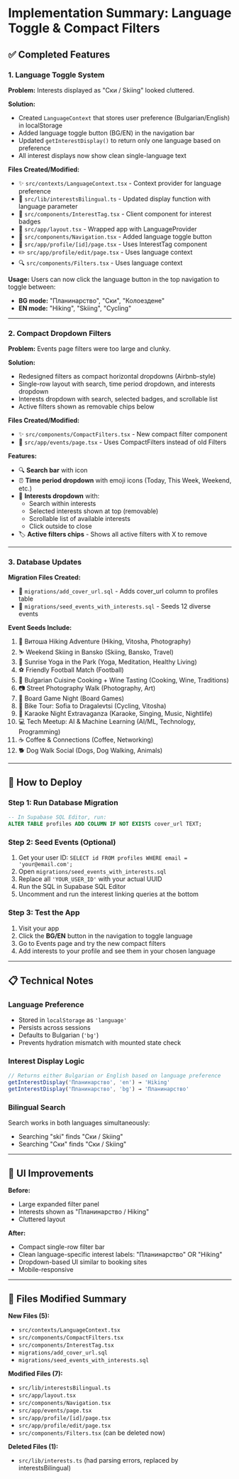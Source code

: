 # Implementation Summary: Language Toggle & Compact Filters

## ✅ Completed Features

### 1. Language Toggle System
**Problem:** Interests displayed as "Ски / Skiing" looked cluttered.

**Solution:** 
- Created `LanguageContext` that stores user preference (Bulgarian/English) in localStorage
- Added language toggle button (BG/EN) in the navigation bar
- Updated `getInterestDisplay()` to return only one language based on preference
- All interest displays now show clean single-language text

**Files Created/Modified:**
- ✨ `src/contexts/LanguageContext.tsx` - Context provider for language preference
- 📝 `src/lib/interestsBilingual.ts` - Updated display function with language parameter
- 🧩 `src/components/InterestTag.tsx` - Client component for interest badges
- 🔄 `src/app/layout.tsx` - Wrapped app with LanguageProvider
- 🧭 `src/components/Navigation.tsx` - Added language toggle button
- 📄 `src/app/profile/[id]/page.tsx` - Uses InterestTag component
- ✏️ `src/app/profile/edit/page.tsx` - Uses language context
- 🔍 `src/components/Filters.tsx` - Uses language context

**Usage:**
Users can now click the language button in the top navigation to toggle between:
- **BG mode:** "Планинарство", "Ски", "Колоездене"
- **EN mode:** "Hiking", "Skiing", "Cycling"

---

### 2. Compact Dropdown Filters
**Problem:** Events page filters were too large and clunky.

**Solution:**
- Redesigned filters as compact horizontal dropdowns (Airbnb-style)
- Single-row layout with search, time period dropdown, and interests dropdown
- Interests dropdown with search, selected badges, and scrollable list
- Active filters shown as removable chips below

**Files Created/Modified:**
- ✨ `src/components/CompactFilters.tsx` - New compact filter component
- 🔄 `src/app/events/page.tsx` - Uses CompactFilters instead of old Filters

**Features:**
- 🔍 **Search bar** with icon
- ⏰ **Time period dropdown** with emoji icons (Today, This Week, Weekend, etc.)
- 🎯 **Interests dropdown** with:
  - Search within interests
  - Selected interests shown at top (removable)
  - Scrollable list of available interests
  - Click outside to close
- 🏷️ **Active filters chips** - Shows all active filters with X to remove

---

### 3. Database Updates
**Migration Files Created:**
- 📄 `migrations/add_cover_url.sql` - Adds cover_url column to profiles table
- 🌱 `migrations/seed_events_with_interests.sql` - Seeds 12 diverse events

**Event Seeds Include:**
1. 🥾 Витоша Hiking Adventure (Hiking, Vitosha, Photography)
2. ⛷️ Weekend Skiing in Bansko (Skiing, Bansko, Travel)
3. 🧘 Sunrise Yoga in the Park (Yoga, Meditation, Healthy Living)
4. ⚽ Friendly Football Match (Football)
5. 🍷 Bulgarian Cuisine Cooking + Wine Tasting (Cooking, Wine, Traditions)
6. 📷 Street Photography Walk (Photography, Art)
7. 🎲 Board Game Night (Board Games)
8. 🚴 Bike Tour: Sofia to Dragalevtsi (Cycling, Vitosha)
9. 🎤 Karaoke Night Extravaganza (Karaoke, Singing, Music, Nightlife)
10. 💻 Tech Meetup: AI & Machine Learning (AI/ML, Technology, Programming)
11. ☕ Coffee & Connections (Coffee, Networking)
12. 🐕 Dog Walk Social (Dogs, Dog Walking, Animals)

---

## 🚀 How to Deploy

### Step 1: Run Database Migration
```sql
-- In Supabase SQL Editor, run:
ALTER TABLE profiles ADD COLUMN IF NOT EXISTS cover_url TEXT;
```

### Step 2: Seed Events (Optional)
1. Get your user ID: `SELECT id FROM profiles WHERE email = 'your@email.com';`
2. Open `migrations/seed_events_with_interests.sql`
3. Replace all `'YOUR_USER_ID'` with your actual UUID
4. Run the SQL in Supabase SQL Editor
5. Uncomment and run the interest linking queries at the bottom

### Step 3: Test the App
1. Visit your app
2. Click the **BG/EN** button in the navigation to toggle language
3. Go to Events page and try the new compact filters
4. Add interests to your profile and see them in your chosen language

---

## 📋 Technical Notes

### Language Preference
- Stored in `localStorage` as `'language'`
- Persists across sessions
- Defaults to Bulgarian (`'bg'`)
- Prevents hydration mismatch with mounted state check

### Interest Display Logic
```typescript
// Returns either Bulgarian or English based on language preference
getInterestDisplay('Планинарство', 'en') → 'Hiking'
getInterestDisplay('Планинарство', 'bg') → 'Планинарство'
```

### Bilingual Search
Search works in both languages simultaneously:
- Searching "ski" finds "Ски / Skiing"
- Searching "Ски" finds "Ски / Skiing"

---

## 🎨 UI Improvements

**Before:**
- Large expanded filter panel
- Interests shown as "Планинарство / Hiking"
- Cluttered layout

**After:**
- Compact single-row filter bar
- Clean language-specific interest labels: "Планинарство" OR "Hiking"
- Dropdown-based UI similar to booking sites
- Mobile-responsive

---

## 🔧 Files Modified Summary

**New Files (5):**
- `src/contexts/LanguageContext.tsx`
- `src/components/CompactFilters.tsx`
- `src/components/InterestTag.tsx`
- `migrations/add_cover_url.sql`
- `migrations/seed_events_with_interests.sql`

**Modified Files (7):**
- `src/lib/interestsBilingual.ts`
- `src/app/layout.tsx`
- `src/components/Navigation.tsx`
- `src/app/events/page.tsx`
- `src/app/profile/[id]/page.tsx`
- `src/app/profile/edit/page.tsx`
- `src/components/Filters.tsx` (can be deleted now)

**Deleted Files (1):**
- `src/lib/interests.ts` (had parsing errors, replaced by interestsBilingual)
